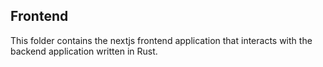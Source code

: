 ## Frontend

This folder contains the nextjs frontend application that interacts with the backend application written in Rust.
